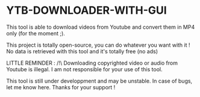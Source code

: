 # YTB-DOWNLOADER-WITH-GUI

This tool is able to download videos from Youtube and convert them in MP4 only (for the moment ;).

This project is totally open-source, you can do whatever you want with it !
No data is retrieved with this tool and it's totally free (no ads)

LITTLE REMINDER :
/!\ Downloading copyrighted video or audio from Youtube is illegal. I am not responsible for your use of this tool.

This tool is still under developpment and may be unstable. In case of bugs, let me know here. Thanks for your support !
